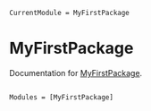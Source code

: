 ```@meta
CurrentModule = MyFirstPackage
```

# MyFirstPackage

Documentation for [MyFirstPackage](https://github.com/zhc1212/MyFirstPackage.jl).

```@index
```

```@autodocs
Modules = [MyFirstPackage]
```

